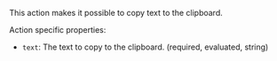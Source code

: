 ﻿This action makes it possible to copy text to the clipboard.

Action specific properties:

- `text`: The text to copy to the clipboard. (required, evaluated, string)
